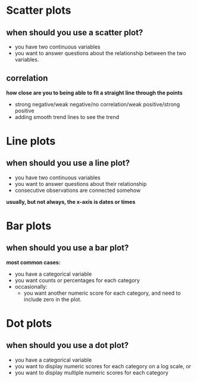 # Scatter plots

## when should you use a scatter plot?
- you have two continuous variables
- you want to answer questions about the relationship between the two variables.

## correlation
__how close are you to being able to fit a straight line through the points__
- strong negative/weak negative/no correlation/weak positive/strong positive
- adding smooth trend lines to see the trend

# Line plots
## when should you use a line plot?
- you have two continuous variables
- you want to answer questions about their relationship
- consecutive observations are connected somehow

__usually, but not always, the x-axis is dates or times__

# Bar plots
## when should you use a bar plot?
__most common cases:__
- you have a categorical variable
- you want counts or percentages for each category
- occasionally:
  - you want another numeric score for each category, and need to include zero in the plot.
 
 # Dot plots
 
 ## when should you use a dot plot?
 - you have a categorical variable
 - you want to display numeric scores for each category on a log scale, or
 - you want to display multiple numeric scores for each category


